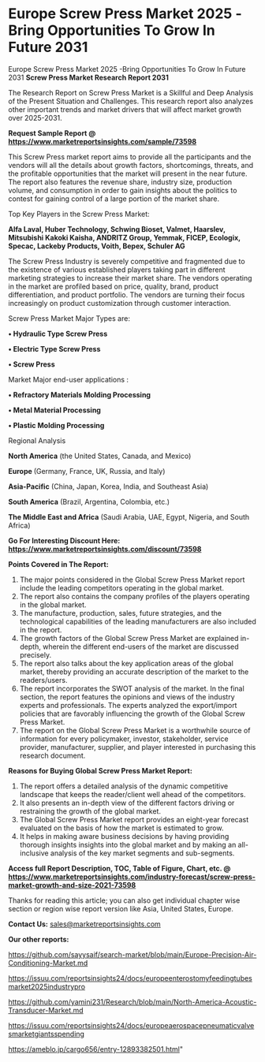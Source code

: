 # Europe Screw Press Market 2025 -Bring Opportunities To Grow In Future 2031
Europe Screw Press Market 2025 -Bring Opportunities To Grow In Future 2031
<strong>Screw Press Market Research Report 2031</strong>

The Research Report on Screw Press Market is a Skillful and Deep Analysis of the Present Situation and Challenges. This research report also analyzes other important trends and market drivers that will affect market growth over 2025-2031.

<strong>Request Sample Report @ <a href=https://www.marketreportsinsights.com/sample/73598>https://www.marketreportsinsights.com/sample/73598</a></strong>

This Screw Press market report aims to provide all the participants and the vendors will all the details about growth factors, shortcomings, threats, and the profitable opportunities that the market will present in the near future. The report also features the revenue share, industry size, production volume, and consumption in order to gain insights about the politics to contest for gaining control of a large portion of the market share.

Top Key Players in the Screw Press Market:

<strong>Alfa Laval, Huber Technology, Schwing Bioset, Valmet, Haarslev, Mitsubishi Kakoki Kaisha, ANDRITZ Group, Yemmak, FICEP, Ecologix, Specac, Lackeby Products, Voith, Bepex, Schuler AG</strong>

The Screw Press Industry is severely competitive and fragmented due to the existence of various established players taking part in different marketing strategies to increase their market share. The vendors operating in the market are profiled based on price, quality, brand, product differentiation, and product portfolio. The vendors are turning their focus increasingly on product customization through customer interaction.

Screw Press Market Major Types are:

<strong>• Hydraulic Type Screw Press

• Electric Type Screw Press

• Screw Press</strong>

Market Major end-user applications :

<strong>• Refractory Materials Molding Processing

• Metal Material Processing

• Plastic Molding Processing</strong>

Regional Analysis

</u><strong><b>North America</b></strong> (the United States, Canada, and Mexico)

<strong><b>Europe </b></strong>(Germany, France, UK, Russia, and Italy)

<strong><b>Asia-Pacific</b></strong> (China, Japan, Korea, India, and Southeast Asia)

<strong><b>South America</b></strong> (Brazil, Argentina, Colombia, etc.)

<strong><b>The Middle East and Africa</b></strong> (Saudi Arabia, UAE, Egypt, Nigeria, and South Africa)

<strong>Go For Interesting Discount Here: <a href=https://www.marketreportsinsights.com/discount/73598>https://www.marketreportsinsights.com/discount/73598</a></strong>

<strong>Points Covered in The Report:</strong>
<ol>
  <li>The major points considered in the Global Screw Press Market report include the leading competitors operating in the global market.</li>
  <li>The report also contains the company profiles of the players operating in the global market.</li>
  <li>The manufacture, production, sales, future strategies, and the technological capabilities of the leading manufacturers are also included in the report.</li>
  <li>The growth factors of the Global Screw Press Market are explained in-depth, wherein the different end-users of the market are discussed precisely.</li>
  <li>The report also talks about the key application areas of the global market, thereby providing an accurate description of the market to the readers/users.</li>
  <li>The report incorporates the SWOT analysis of the market. In the final section, the report features the opinions and views of the industry experts and professionals. The experts analyzed the export/import policies that are favorably influencing the growth of the Global Screw Press Market.</li>
  <li>The report on the Global Screw Press Market is a worthwhile source of information for every policymaker, investor, stakeholder, service provider, manufacturer, supplier, and player interested in purchasing this research document.</li>
</ol>
<strong>Reasons for Buying Global Screw Press Market Report:</strong>

<ol>
  <li>The report offers a detailed analysis of the dynamic competitive landscape that keeps the reader/client well ahead of the competitors.</li>
  <li>It also presents an in-depth view of the different factors driving or restraining the growth of the global market.</li>
  <li>The Global Screw Press Market report provides an eight-year forecast evaluated on the basis of how the market is estimated to grow.</li>
  <li>It helps in making aware business decisions by having providing thorough insights insights into the global market and by making an all-inclusive analysis of the key market segments and sub-segments.</li>
</ol>
<strong>Access full Report Description, TOC, Table of Figure, Chart, etc. @ <a href=https://www.marketreportsinsights.com/industry-forecast/screw-press-market-growth-and-size-2021-73598>https://www.marketreportsinsights.com/industry-forecast/screw-press-market-growth-and-size-2021-73598</a></strong>


Thanks for reading this article; you can also get individual chapter wise section or region wise report version like Asia, United States, Europe.

<strong>Contact Us:</strong>
sales@marketreportsinsights.com

<strong>Our other reports:</strong>

<a href=https://github.com/sayysaif/search-market/blob/main/Europe-Precision-Air-Conditioning-Market.md>https://github.com/sayysaif/search-market/blob/main/Europe-Precision-Air-Conditioning-Market.md</a>

<a href=https://issuu.com/reportsinsights24/docs/europeenterostomyfeedingtubesmarket2025industrypro>https://issuu.com/reportsinsights24/docs/europeenterostomyfeedingtubesmarket2025industrypro</a>

<a href=https://github.com/yamini231/Research/blob/main/North-America-Acoustic-Transducer-Market.md>https://github.com/yamini231/Research/blob/main/North-America-Acoustic-Transducer-Market.md</a>

<a href=https://issuu.com/reportsinsights24/docs/europeaerospacepneumaticvalvesmarketgiantsspending>https://issuu.com/reportsinsights24/docs/europeaerospacepneumaticvalvesmarketgiantsspending</a>

<a href=https://ameblo.jp/cargo656/entry-12893382501.html>https://ameblo.jp/cargo656/entry-12893382501.html</a>"
